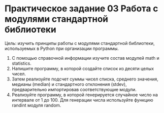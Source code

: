 # Практическое задание 03 Работа с модулями стандартной библиотеки

Цель: изучить принципы работы с модулями стандартной библиотеки, используемых в Python при организации программы.

1. С помощью справочной информации изучите состав модулей math и statistics.
2. Напишите программу, в которой создайте список из десяти целых чисел.
3. Затем реализуйте подсчет суммы чисел списка, среднего значения, медианы (median) и стандартного отклонения (stdev), предварительно импортировав соответствующие модули.
4. Реализуйте программу, в которой генерируется случайное число на интервале от 1 до 100. Для генерации числа используйте функцию randint модуля random.